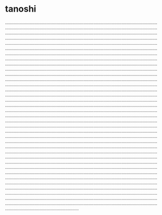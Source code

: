 # tanoshi

............................................................................................................................................................................................................................................................................................................................................................................................................................................................................................................................................................................................................................................................................................................................................................................................................................................................................................................................................................................................................................................................................................................................................................................................................................................................................................................................................................................................................................................................................................................................................................................................................................................................................................................................................................................................................................................................................................................................................................................................................................................................................................................................................................................................................................................................................................................................................................................................................................................................................................................................................................................................................................................................................................................................................................................................................................................................................................................................................................................................................................................................................................................................................................................................................................................................................................................................................................................................................................................................................................................................................................................................................................................................................................................................................................................................................................................................................................................................................................................................................................................................................................................................................................................................................................................................................................................................................................................................................................................................................................................................................................................................................................................................................................................